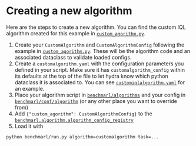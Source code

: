 
# Creating a new algorithm

Here are the steps to create a new algorithm. You can find the custom IQL algorithm
created for this example in [`custom_agorithm.py`](custom_algorithm.py).

1. Create your `CustomAlgorithm` and `CustomAlgorithmConfig` following the example
in [`custom_agorithm.py`](custom_algorithm.py). These will be the algorithm code
and an associated dataclass to validate loaded configs.
2. Create a `customalgorithm.yaml` with the configuration parameters you defined 
in your script. Make sure it has `customalgorithm_config` within its defaults at 
the top of the file to let hydra know which python dataclass it is 
associated to. You can see [`customiqlalgorithm.yaml`](customiqlalgorithm.yaml)
for an example.
3. Place your algorithm script in [`benchmarl/algorithms`](../../../benchmarl/algorithms) and 
your config in [`benchmarl/conf/algorithm`](../../../benchmarl/conf/algorithm) (or any other place you want to 
override from)
4. Add `{"custom_agorithm": CustomAlgorithmConfig}` to the [`benchmarl.algorithm.algorithm_config_registry`](../../../benchmarl/algorithms/__init__.py)
5. Load it with
```bash
python benchmarl/run.py algorithm=customalgorithm task=...
```
